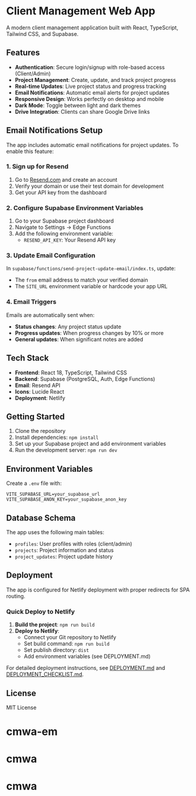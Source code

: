 # Client Management Web App

A modern client management application built with React, TypeScript, Tailwind CSS, and Supabase.

## Features

- **Authentication**: Secure login/signup with role-based access (Client/Admin)
- **Project Management**: Create, update, and track project progress
- **Real-time Updates**: Live project status and progress tracking
- **Email Notifications**: Automatic email alerts for project updates
- **Responsive Design**: Works perfectly on desktop and mobile
- **Dark Mode**: Toggle between light and dark themes
- **Drive Integration**: Clients can share Google Drive links

## Email Notifications Setup

The app includes automatic email notifications for project updates. To enable this feature:

### 1. Sign up for Resend

1. Go to [Resend.com](https://resend.com) and create an account
2. Verify your domain or use their test domain for development
3. Get your API key from the dashboard

### 2. Configure Supabase Environment Variables

1. Go to your Supabase project dashboard
2. Navigate to Settings → Edge Functions
3. Add the following environment variable:
   - `RESEND_API_KEY`: Your Resend API key

### 3. Update Email Configuration

In `supabase/functions/send-project-update-email/index.ts`, update:

- The `from` email address to match your verified domain
- The `SITE_URL` environment variable or hardcode your app URL

### 4. Email Triggers

Emails are automatically sent when:

- **Status changes**: Any project status update
- **Progress updates**: When progress changes by 10% or more
- **General updates**: When significant notes are added

## Tech Stack

- **Frontend**: React 18, TypeScript, Tailwind CSS
- **Backend**: Supabase (PostgreSQL, Auth, Edge Functions)
- **Email**: Resend API
- **Icons**: Lucide React
- **Deployment**: Netlify

## Getting Started

1. Clone the repository
2. Install dependencies: `npm install`
3. Set up your Supabase project and add environment variables
4. Run the development server: `npm run dev`

## Environment Variables

Create a `.env` file with:

```
VITE_SUPABASE_URL=your_supabase_url
VITE_SUPABASE_ANON_KEY=your_supabase_anon_key
```

## Database Schema

The app uses the following main tables:

- `profiles`: User profiles with roles (client/admin)
- `projects`: Project information and status
- `project_updates`: Project update history

## Deployment

The app is configured for Netlify deployment with proper redirects for SPA routing.

### Quick Deploy to Netlify

1. **Build the project**: `npm run build`
2. **Deploy to Netlify**:
   - Connect your Git repository to Netlify
   - Set build command: `npm run build`
   - Set publish directory: `dist`
   - Add environment variables (see DEPLOYMENT.md)

For detailed deployment instructions, see [DEPLOYMENT.md](./DEPLOYMENT.md) and [DEPLOYMENT_CHECKLIST.md](./DEPLOYMENT_CHECKLIST.md).

## License

MIT License

# cmwa-em

# cmwa

# cmwa
